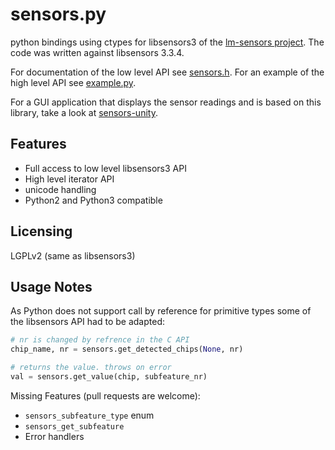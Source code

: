 sensors.py
==========
python bindings using ctypes for libsensors3 of the [lm-sensors project](https://github.com/groeck/lm-sensors). The code was written against libsensors 3.3.4.  

For documentation of the low level API see [sensors.h](https://github.com/groeck/lm-sensors/blob/master/lib/sensors.h). For an example of the high level API see [example.py](example.py).

For a GUI application that displays the sensor readings and is based on this library, take a look at [sensors-unity](https://launchpad.net/sensors-unity).

Features
--------
* Full access to low level libsensors3 API
* High level iterator API
* unicode handling
* Python2 and Python3 compatible

Licensing
---------
LGPLv2 (same as libsensors3)

Usage Notes
-----------
As Python does not support call by reference for primitive types some of the libsensors API had to be adapted:

```python
# nr is changed by refrence in the C API
chip_name, nr = sensors.get_detected_chips(None, nr)

# returns the value. throws on error
val = sensors.get_value(chip, subfeature_nr)
```

Missing Features (pull requests are welcome):
* `sensors_subfeature_type` enum
* `sensors_get_subfeature`
* Error handlers
